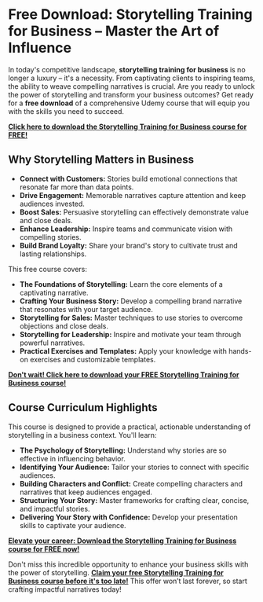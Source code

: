 # Free Download: Storytelling Training for Business – Master the Art of Influence

In today's competitive landscape, **storytelling training for business** is no longer a luxury – it's a necessity. From captivating clients to inspiring teams, the ability to weave compelling narratives is crucial. Are you ready to unlock the power of storytelling and transform your business outcomes? Get ready for a **free download** of a comprehensive Udemy course that will equip you with the skills you need to succeed.

[**Click here to download the Storytelling Training for Business course for FREE!**](https://udemywork.com/storytelling-training-for-business)

## Why Storytelling Matters in Business

*   **Connect with Customers:** Stories build emotional connections that resonate far more than data points.
*   **Drive Engagement:** Memorable narratives capture attention and keep audiences invested.
*   **Boost Sales:** Persuasive storytelling can effectively demonstrate value and close deals.
*   **Enhance Leadership:** Inspire teams and communicate vision with compelling stories.
*   **Build Brand Loyalty:** Share your brand's story to cultivate trust and lasting relationships.

This free course covers:

*   **The Foundations of Storytelling:** Learn the core elements of a captivating narrative.
*   **Crafting Your Business Story:** Develop a compelling brand narrative that resonates with your target audience.
*   **Storytelling for Sales:** Master techniques to use stories to overcome objections and close deals.
*   **Storytelling for Leadership:** Inspire and motivate your team through powerful narratives.
*   **Practical Exercises and Templates:** Apply your knowledge with hands-on exercises and customizable templates.

[**Don't wait! Click here to download your FREE Storytelling Training for Business course!**](https://udemywork.com/storytelling-training-for-business)

## Course Curriculum Highlights

This course is designed to provide a practical, actionable understanding of storytelling in a business context. You'll learn:

*   **The Psychology of Storytelling:** Understand why stories are so effective in influencing behavior.
*   **Identifying Your Audience:** Tailor your stories to connect with specific audiences.
*   **Building Characters and Conflict:** Create compelling characters and narratives that keep audiences engaged.
*   **Structuring Your Story:** Master frameworks for crafting clear, concise, and impactful stories.
*   **Delivering Your Story with Confidence:** Develop your presentation skills to captivate your audience.

[**Elevate your career: Download the Storytelling Training for Business course for FREE now!**](https://udemywork.com/storytelling-training-for-business)

Don't miss this incredible opportunity to enhance your business skills with the power of storytelling. **[Claim your free Storytelling Training for Business course before it's too late!](https://udemywork.com/storytelling-training-for-business)** This offer won’t last forever, so start crafting impactful narratives today!
